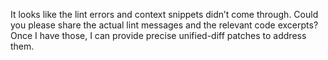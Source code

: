 It looks like the lint errors and context snippets didn’t come through. Could you please share the actual lint messages and the relevant code excerpts? Once I have those, I can provide precise unified-diff patches to address them.